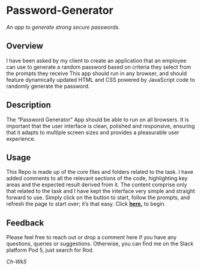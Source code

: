 # Password-Generator
_An app to generate strong secure passwords._

## Overview
I have been asked by my client to create an application that an employee can use to generate a random password based on criteria they select from the prompts they receive This app should run in any browser, and should feature dynamically updated HTML and CSS powered by JavaScript code to randomly generate the password. 

## Description
The “Password Generator” App should be able to run on all browsers. It is important that the user interface is clean, polished and responsive, ensuring that it adapts to multiple screen sizes and provides a pleasurable user experience. 

## Usage
This Repo is made up of the core files and folders related to the task. I have added comments to all the relevant sections of the code, highlighting key areas and the expected result derived from it. The content comprise only that related to the task and I have kept the interface very simple and straight forward to use. Simply click on the button to start, follow the prompts, and refresh the page to start over; it’s that easy. Click [**here.**](https://rhanciles.github.io/Password-Generator/)
 to begin.

## Feedback
Please feel free to reach out or drop a comment here if you have any questions, queries or suggestions. Otherwise, you can find me on the Slack platform Pod 5, just search for Rod.

_Ch-Wk5_
